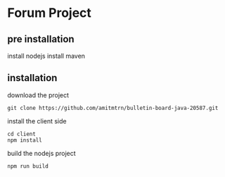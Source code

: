 # Forum Project

## pre installation

install nodejs
install maven

## installation

download the project
```
git clone https://github.com/amitmtrn/bulletin-board-java-20587.git
```

install the client side
```
cd client
npm install
```

build the nodejs project
```
npm run build
```

